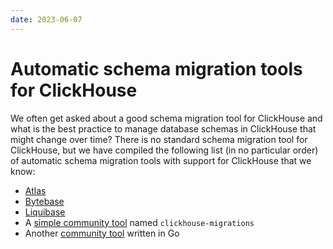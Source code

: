 ```yaml
---
date: 2023-06-07
---
```


# Automatic schema migration tools for ClickHouse

We often get asked about a good schema migration tool for ClickHouse and what is the best practice to manage database schemas in ClickHouse that might change over time? There is no standard schema migration tool for ClickHouse, but we have compiled the following list (in no particular order) of automatic schema migration tools with support for ClickHouse that we know:

- [Atlas](https://atlasgo.io/guides/clickhouse?utm_source=clickhouse&utm_term=knowledge)
- [Bytebase](https://www.bytebase.com/)
- [Liquibase](https://www.liquibase.com/)
- A [simple community tool](https://github.com/VVVi/clickhouse-migrations) named `clickhouse-migrations`
- Another [community tool](https://github.com/golang-migrate/migrate/tree/master/database/clickhouse) written in Go

